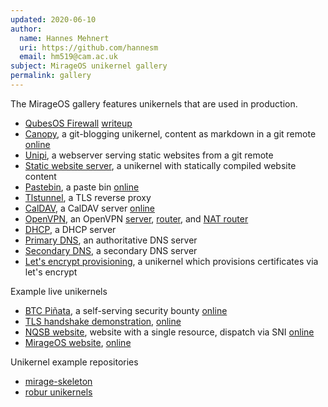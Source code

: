 ```yaml
---
updated: 2020-06-10
author:
  name: Hannes Mehnert
  uri: https://github.com/hannesm
  email: hm519@cam.ac.uk
subject: MirageOS unikernel gallery
permalink: gallery
---
```


The MirageOS gallery features unikernels that are used in production.

- [QubesOS Firewall](https://github.com/mirage/qubes-mirage-firewall) [writeup](http://roscidus.com/blog/blog/2016/01/01/a-unikernel-firewall-for-qubesos/)
- [Canopy](https://github.com/Engil/Canopy), a git-blogging unikernel, content as markdown in a git remote [online](http://canopy.mirage.io)
- [Unipi](https://github.com/roburio/unipi), a webserver serving static websites from a git remote
- [Static website server](https://github.com/mirage/mirage-skeleton/tree/master/applications/static_website_tls), a unikernel with statically compiled website content
- [Pastebin](https://github.com/dinosaure/pasteur), a paste bin [online](https://paste.x25519.net/)
- [Tlstunnel](https://github.com/roburio/tlstunnel), a TLS reverse proxy
- [CalDAV](https://github.com/roburio/caldav/tree/master/mirage), a CalDAV server [online](https://calendar.robur.coop)
- [OpenVPN](https://github.com/roburio/openvpn), an OpenVPN [server](https://github.com/roburio/openvpn/tree/master/mirage-server), [router](https://github.com/roburio/openvpn/tree/master/mirage-router), and [NAT router](https://github.com/roburio/openvpn/tree/master/mirage-nat)
- [DHCP](https://github.com/mirage/mirage-skeleton/tree/master/applications/dhcp), a DHCP server
- [Primary DNS](https://github.com/roburio/dns-primary-git), an authoritative DNS server
- [Secondary DNS](https://github.com/roburio/dns-secondary), a secondary DNS server
- [Let's encrypt provisioning](https://github.com/roburio/dns-letsencrypt-secondary), a unikernel which provisions certificates via let's encrypt

Example live unikernels
- [BTC Piñata](https://github.com/mirleft/btc-pinata), a self-serving security bounty [online](http://ownme.ipredator.se)
- [TLS handshake demonstration](https://github.com/mirleft/tls-demo-server), [online](https://tls.nqsb.io)
- [NQSB website](https://github.com/mirleft/nqsb.io), website with a single resource, dispatch via SNI [online](https://nqsb.io)
- [MirageOS website](https://github.com/mirage/mirage-www), [online](https://mirageos.org)

Unikernel example repositories
- [mirage-skeleton](https://github.com/mirage/mirage-skeleton)
- [robur unikernels](https://github.com/roburio/unikernels)


